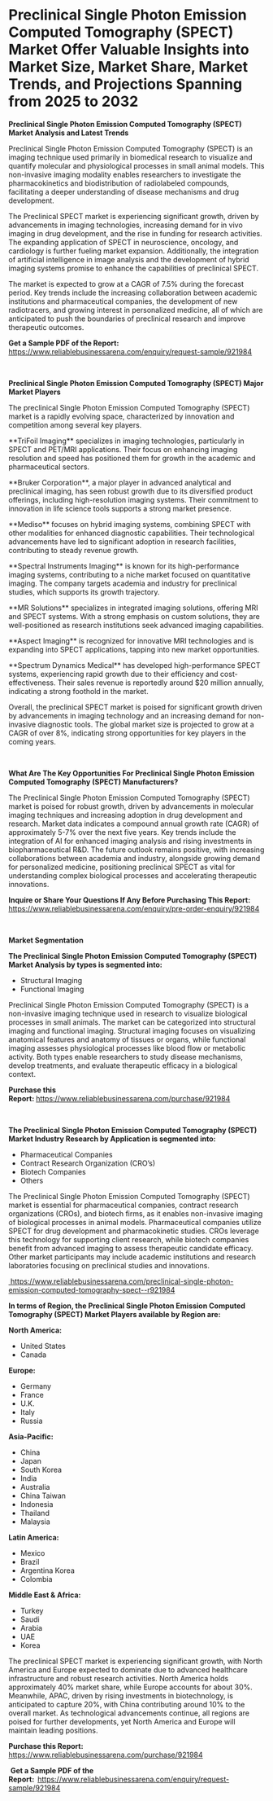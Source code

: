 <p><h1>Preclinical Single Photon Emission Computed Tomography (SPECT) Market Offer Valuable Insights into Market Size, Market Share, Market Trends, and Projections Spanning from 2025 to 2032</h1></p><p><strong>Preclinical Single Photon Emission Computed Tomography (SPECT) Market Analysis and Latest Trends</strong></p>
<p><p>Preclinical Single Photon Emission Computed Tomography (SPECT) is an imaging technique used primarily in biomedical research to visualize and quantify molecular and physiological processes in small animal models. This non-invasive imaging modality enables researchers to investigate the pharmacokinetics and biodistribution of radiolabeled compounds, facilitating a deeper understanding of disease mechanisms and drug development.</p><p>The Preclinical SPECT market is experiencing significant growth, driven by advancements in imaging technologies, increasing demand for in vivo imaging in drug development, and the rise in funding for research activities. The expanding application of SPECT in neuroscience, oncology, and cardiology is further fueling market expansion. Additionally, the integration of artificial intelligence in image analysis and the development of hybrid imaging systems promise to enhance the capabilities of preclinical SPECT.</p><p>The market is expected to grow at a CAGR of 7.5% during the forecast period. Key trends include the increasing collaboration between academic institutions and pharmaceutical companies, the development of new radiotracers, and growing interest in personalized medicine, all of which are anticipated to push the boundaries of preclinical research and improve therapeutic outcomes.</p></p>
<p><strong>Get a Sample PDF of the Report:&nbsp;</strong> <a href="https://www.reliablebusinessarena.com/enquiry/request-sample/921984?utm_campaign=3267&utm_medium=2&utm_source=Github&utm_content=ia&utm_term=14042025&utm_id=preclinical-single-photon-emission-computed-tomography-spect">https://www.reliablebusinessarena.com/enquiry/request-sample/921984</a></p>
<p>&nbsp;</p>
<p><strong>Preclinical Single Photon Emission Computed Tomography (SPECT) Major Market Players</strong></p>
<p><p>The preclinical Single Photon Emission Computed Tomography (SPECT) market is a rapidly evolving space, characterized by innovation and competition among several key players.</p><p>**TriFoil Imaging** specializes in imaging technologies, particularly in SPECT and PET/MRI applications. Their focus on enhancing imaging resolution and speed has positioned them for growth in the academic and pharmaceutical sectors.</p><p>**Bruker Corporation**, a major player in advanced analytical and preclinical imaging, has seen robust growth due to its diversified product offerings, including high-resolution imaging systems. Their commitment to innovation in life science tools supports a strong market presence.</p><p>**Mediso** focuses on hybrid imaging systems, combining SPECT with other modalities for enhanced diagnostic capabilities. Their technological advancements have led to significant adoption in research facilities, contributing to steady revenue growth.</p><p>**Spectral Instruments Imaging** is known for its high-performance imaging systems, contributing to a niche market focused on quantitative imaging. The company targets academia and industry for preclinical studies, which supports its growth trajectory.</p><p>**MR Solutions** specializes in integrated imaging solutions, offering MRI and SPECT systems. With a strong emphasis on custom solutions, they are well-positioned as research institutions seek advanced imaging capabilities.</p><p>**Aspect Imaging** is recognized for innovative MRI technologies and is expanding into SPECT applications, tapping into new market opportunities.</p><p>**Spectrum Dynamics Medical** has developed high-performance SPECT systems, experiencing rapid growth due to their efficiency and cost-effectiveness. Their sales revenue is reportedly around $20 million annually, indicating a strong foothold in the market.</p><p>Overall, the preclinical SPECT market is poised for significant growth driven by advancements in imaging technology and an increasing demand for non-invasive diagnostic tools. The global market size is projected to grow at a CAGR of over 8%, indicating strong opportunities for key players in the coming years.</p></p>
<p>&nbsp;</p>
<p><strong>What Are The Key Opportunities For Preclinical Single Photon Emission Computed Tomography (SPECT) Manufacturers?</strong></p>
<p><p>The Preclinical Single Photon Emission Computed Tomography (SPECT) market is poised for robust growth, driven by advancements in molecular imaging techniques and increasing adoption in drug development and research. Market data indicates a compound annual growth rate (CAGR) of approximately 5-7% over the next five years. Key trends include the integration of AI for enhanced imaging analysis and rising investments in biopharmaceutical R&D. The future outlook remains positive, with increasing collaborations between academia and industry, alongside growing demand for personalized medicine, positioning preclinical SPECT as vital for understanding complex biological processes and accelerating therapeutic innovations.</p></p>
<p><strong>Inquire or Share Your Questions If Any Before Purchasing This Report:</strong> <a href="https://www.reliablebusinessarena.com/enquiry/pre-order-enquiry/921984?utm_campaign=3267&utm_medium=2&utm_source=Github&utm_content=ia&utm_term=14042025&utm_id=preclinical-single-photon-emission-computed-tomography-spect">https://www.reliablebusinessarena.com/enquiry/pre-order-enquiry/921984</a></p>
<p>&nbsp;</p>
<p><strong>Market Segmentation</strong></p>
<p><strong>The Preclinical Single Photon Emission Computed Tomography (SPECT) Market Analysis by types is segmented into:</strong></p>
<p><ul><li>Structural Imaging</li><li>Functional Imaging</li></ul></p>
<p><p>Preclinical Single Photon Emission Computed Tomography (SPECT) is a non-invasive imaging technique used in research to visualize biological processes in small animals. The market can be categorized into structural imaging and functional imaging. Structural imaging focuses on visualizing anatomical features and anatomy of tissues or organs, while functional imaging assesses physiological processes like blood flow or metabolic activity. Both types enable researchers to study disease mechanisms, develop treatments, and evaluate therapeutic efficacy in a biological context.</p></p>
<p><strong>Purchase this Report:&nbsp;</strong><a href="https://www.reliablebusinessarena.com/purchase/921984?utm_campaign=3267&utm_medium=2&utm_source=Github&utm_content=ia&utm_term=14042025&utm_id=preclinical-single-photon-emission-computed-tomography-spect">https://www.reliablebusinessarena.com/purchase/921984</a></p>
<p>&nbsp;</p>
<p><strong>The Preclinical Single Photon Emission Computed Tomography (SPECT) Market Industry Research by Application is segmented into:</strong></p>
<p><ul><li>Pharmaceutical Companies</li><li>Contract Research Organization (CRO’s)</li><li>Biotech Companies</li><li>Others</li></ul></p>
<p><p>The Preclinical Single Photon Emission Computed Tomography (SPECT) market is essential for pharmaceutical companies, contract research organizations (CROs), and biotech firms, as it enables non-invasive imaging of biological processes in animal models. Pharmaceutical companies utilize SPECT for drug development and pharmacokinetic studies. CROs leverage this technology for supporting client research, while biotech companies benefit from advanced imaging to assess therapeutic candidate efficacy. Other market participants may include academic institutions and research laboratories focusing on preclinical studies and innovations.</p></p>
<p><a href="https://www.reliablebusinessarena.com/preclinical-single-photon-emission-computed-tomography-spect--r921984?utm_campaign=3267&utm_medium=2&utm_source=Github&utm_content=ia&utm_term=14042025&utm_id=preclinical-single-photon-emission-computed-tomography-spect">&nbsp;https://www.reliablebusinessarena.com/preclinical-single-photon-emission-computed-tomography-spect--r921984</a></p>
<p><strong>In terms of Region, the Preclinical Single Photon Emission Computed Tomography (SPECT) Market Players available by Region are:</strong></p>
<p>
    <p> <strong> North America: </strong>
        <ul>
            <li>United States</li>
            <li>Canada</li>
        </ul>
        </p> 
    <p> <strong> Europe: </strong>
        <ul>
            <li>Germany</li>
            <li>France</li>
            <li>U.K.</li>
            <li>Italy</li>
            <li>Russia</li>
        </ul>
        </p> 
    <p> <strong> Asia-Pacific: </strong>
        <ul>
            <li>China</li>
            <li>Japan</li>
            <li>South Korea</li>
            <li>India</li>
            <li>Australia</li>
            <li>China Taiwan</li>
            <li>Indonesia</li>
            <li>Thailand</li>
            <li>Malaysia</li>
        </ul>
        </p> 
    <p> <strong> Latin America: </strong>
        <ul>
            <li>Mexico</li>
            <li>Brazil</li>
            <li>Argentina Korea</li>
            <li>Colombia</li>
        </ul>
        </p> 
    <p> <strong> Middle East & Africa: </strong>
        <ul>
            <li>Turkey</li>
            <li>Saudi</li>
            <li>Arabia</li>
            <li>UAE</li>
            <li>Korea</li>
        </ul>
    </p>
    </p>
<p><p>The preclinical SPECT market is experiencing significant growth, with North America and Europe expected to dominate due to advanced healthcare infrastructure and robust research activities. North America holds approximately 40% market share, while Europe accounts for about 30%. Meanwhile, APAC, driven by rising investments in biotechnology, is anticipated to capture 20%, with China contributing around 10% to the overall market. As technological advancements continue, all regions are poised for further developments, yet North America and Europe will maintain leading positions.</p></p>
<p><strong>Purchase this Report: </strong><a href="https://www.reliablebusinessarena.com/purchase/921984?utm_campaign=3267&utm_medium=2&utm_source=Github&utm_content=ia&utm_term=14042025&utm_id=preclinical-single-photon-emission-computed-tomography-spect">https://www.reliablebusinessarena.com/purchase/921984</a></p>
<p>&nbsp;<strong>Get a Sample PDF of the Report:&nbsp;&nbsp;</strong><a href="https://www.reliablebusinessarena.com/enquiry/request-sample/921984?utm_campaign=3267&utm_medium=2&utm_source=Github&utm_content=ia&utm_term=14042025&utm_id=preclinical-single-photon-emission-computed-tomography-spect">https://www.reliablebusinessarena.com/enquiry/request-sample/921984</a></p>
<p><strong></strong></p>
<p><p></p><p></p><p></p></p>